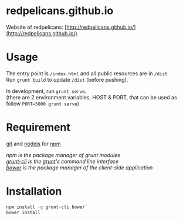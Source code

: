redpelicans.github.io
=====================
Website of redpelicans: [http://redpelicans.github.io/](http://redpelicans.github.io/)

Usage
===
The entry point is `/index.html` and all public resources are in `/dist`.  
Run `grunt build` to update `/dist` (before pushing).

In development, run `grunt serve`.  
(there are 2 environment variables, HOST & PORT, that can be used as follow `PORT=5000 grunt serve`)

Requirement
===
[git](http://git-scm.com/) and [nodejs](http://nodejs.org/) for [npm](https://www.npmjs.org/)

_npm is the package manager of grunt modules_  
_[grunt-cli](https://github.com/gruntjs/grunt-cli) is the [grunt](http://gruntjs.com/)'s command line interface_  
_[bower](http://bower.io/) is the package manager of the client-side application_

Installation
===
```bash
npm install -g grunt-cli bower`
bower install
```
